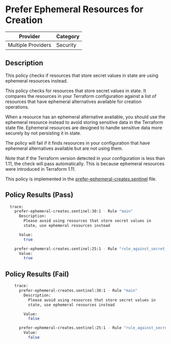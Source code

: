 # Prefer Ephemeral Resources for Creation

| Provider | Category |
|----------|----------|
| Multiple Providers | Security |

## Description

This policy checks if resources that store secret values in state are using ephemeral resources instead.

This policy checks for resources that store secret values in state. It compares the resources in your Terraform configuration against a list of resources that have ephemeral alternatives available for creation operations.

When a resource has an ephemeral alternative available, you should use the ephemeral resource instead to avoid storing sensitive data in the Terraform state file. Ephemeral resources are designed to handle sensitive data more securely by not persisting it in state.

The policy will fail if it finds resources in your configuration that have ephemeral alternatives available but are not using them.

Note that if the Terraform version detected in your configuration is less than 1.11, the check will pass automatically. This is because ephemeral resources were introduced in Terraform 1.11.


This policy is implemented in the [prefer-ephemeral-creates.sentinel](https://github.com/drewmullen/policy-library-ephemerality/blob/main/prefer-ephemeral-creates.sentinel) file.

## Policy Results (Pass)

```bash
  trace:
    prefer-ephemeral-creates.sentinel:30:1 - Rule "main"
      Description:
        Please avoid using resources that store secret values in
        state, use ephemeral resources instead

      Value:
        true

    prefer-ephemeral-creates.sentinel:25:1 - Rule "rule_against_secret_bearing_resources"
      Value:
        true
```

## Policy Results (Fail)

```bash
    trace:
      prefer-ephemeral-creates.sentinel:30:1 - Rule "main"
        Description:
          Please avoid using resources that store secret values in
          state, use ephemeral resources instead

        Value:
          false

      prefer-ephemeral-creates.sentinel:25:1 - Rule "rule_against_secret_bearing_resources"
        Value:
          false
```
